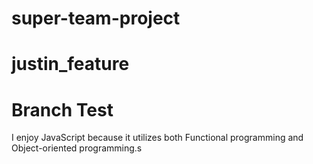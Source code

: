 # super-team-project

justin_feature
=======
Branch Test
=======
I enjoy JavaScript because it utilizes both Functional programming and Object-oriented programming.s

